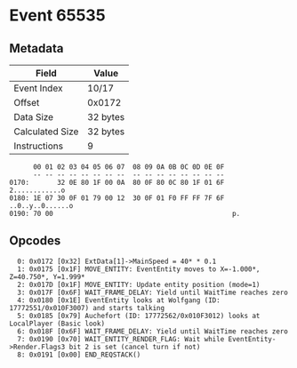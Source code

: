 # Event 65535

## Metadata

| Field           | Value    |
|-----------------|----------|
| Event Index     | 10/17    |
| Offset          | 0x0172   |
| Data Size       | 32 bytes |
| Calculated Size | 32 bytes |
| Instructions    | 9        |

```
      00 01 02 03 04 05 06 07  08 09 0A 0B 0C 0D 0E 0F
      -- -- -- -- -- -- -- --  -- -- -- -- -- -- -- --
0170:       32 0E 80 1F 00 0A  80 0F 80 0C 80 1F 01 6F    2............o
0180: 1E 07 30 0F 01 79 00 12  30 0F 01 F0 FF FF 7F 6F  ..0..y..0......o
0190: 70 00                                             p.              
```

## Opcodes

```
  0: 0x0172 [0x32] ExtData[1]->MainSpeed = 40* * 0.1
  1: 0x0175 [0x1F] MOVE_ENTITY: EventEntity moves to X=-1.000*, Z=40.750*, Y=1.999*
  2: 0x017D [0x1F] MOVE_ENTITY: Update entity position (mode=1)
  3: 0x017F [0x6F] WAIT_FRAME_DELAY: Yield until WaitTime reaches zero
  4: 0x0180 [0x1E] EventEntity looks at Wolfgang (ID: 17772551/0x010F3007) and starts talking
  5: 0x0185 [0x79] Auchefort (ID: 17772562/0x010F3012) looks at LocalPlayer (Basic look)
  6: 0x018F [0x6F] WAIT_FRAME_DELAY: Yield until WaitTime reaches zero
  7: 0x0190 [0x70] WAIT_ENTITY_RENDER_FLAG: Wait while EventEntity->Render.Flags3 bit 2 is set (cancel turn if not)
  8: 0x0191 [0x00] END_REQSTACK()
```
